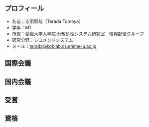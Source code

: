 ## プロフィール
- 名前：寺田智哉（Terada Tomoya）
- 学年：M1
- 所属：愛媛大学大学院 分散処理システム研究室　情報配信グループ
- 研究分野：レコメンドシステム
- メール：terada@koblab.cs.ehime-u.ac.jp

## 国際会議


  
## 国内会議



## 受賞


  
## 資格



<!--
**TomoyaTerada273/TomoyaTerada273** is a ✨ _special_ ✨ repository because its `README.md` (this file) appears on your GitHub profile.

Here are some ideas to get you started:

- 🔭 I’m currently working on ...
- 🌱 I’m currently learning ...
- 👯 I’m looking to collaborate on ...
- 🤔 I’m looking for help with ...
- 💬 Ask me about ...
- 📫 How to reach me: ...
- 😄 Pronouns: ...
- ⚡ Fun fact: ...
-->
